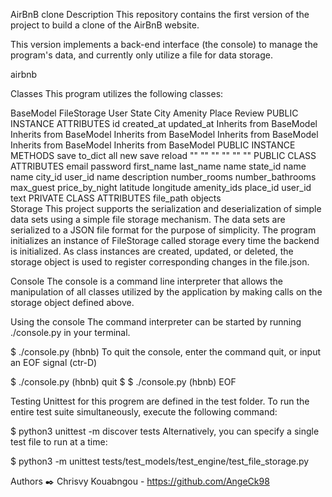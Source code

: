 AirBnB clone
Description
This repository contains the first version of the project to build a clone of the AirBnB website.

This version implements a back-end interface (the console) to manage the program's data, and currently only utilize a file for data storage.

airbnb

Classes
This program utilizes the following classes:

BaseModel	FileStorage	User	State	City	Amenity	Place	Review
PUBLIC INSTANCE ATTRIBUTES	id
created_at
updated_at		Inherits from BaseModel	Inherits from BaseModel	Inherits from BaseModel	Inherits from BaseModel	Inherits from BaseModel	Inherits from BaseModel
PUBLIC INSTANCE METHODS	save
to_dict	all
new
save
reload	""	""	""	""	""	""
PUBLIC CLASS ATTRIBUTES			email
password
first_name
last_name	name	state_id
name	name	city_id
user_id
name
description
number_rooms
number_bathrooms
max_guest
price_by_night
latitude
longitude
amenity_ids	place_id
user_id
text
PRIVATE CLASS ATTRIBUTES		file_path
objects						
Storage
This project supports the serialization and deserialization of simple data sets using a simple file storage mechanism. The data sets are serialized to a JSON file format for the purpose of simplicity. The program initializes an instance of FileStorage called storage every time the backend is initialized. As class instances are created, updated, or deleted, the storage object is used to register corresponding changes in the file.json.

Console
The console is a command line interpreter that allows the manipulation of all classes utilized by the application by making calls on the storage object defined above.

Using the console
The command interpreter can be started by running ./console.py in your terminal.

$ ./console.py
(hbnb)
To quit the console, enter the command quit, or input an EOF signal (ctr-D)

$ ./console.py
(hbnb) quit
$
$ ./console.py
(hbnb) EOF


Testing
Unittest for this progrem are defined in the test folder. To run the entire test suite simultaneously, execute the following command:

$ python3 unittest -m discover tests
Alternatively, you can specify a single test file to run at a time:

$ python3 -m unittest tests/test_models/test_engine/test_file_storage.py

Authors ✒️
Chrisvy Kouabngou - https://github.com/AngeCk98
